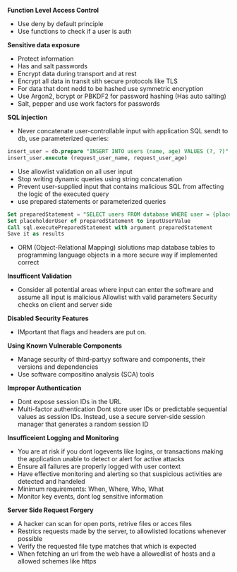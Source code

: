 **Function Level Access Control**
- Use deny by default principle
- Use functions to check if a user is auth

**Sensitive data exposure**
- Protect information
- Has and salt passwords
- Encrypt data during transport and at rest
- Encrypt all data in transit sith secure protocols like TLS
- For data that dont nedd to be hashed use symmetric encryption
- Use Argon2, bcrypt or PBKDF2 for password hashing (Has auto salting)
- Salt, pepper and use work factors for passwords

**SQL injection**
- Never concatenate user-controllable input with application SQL sendt to db, use parameterized queries:
```sql
insert_user = db.prepare "INSERT INTO users (name, age) VALUES (?, ?)"
insert_user.execute (request_user_name, request_user_age)
```
- Use allowlist validation on all user input
- Stop writing dynamic queries using string concatenation
- Prevent user-supplied input that contains malicious SQL from affecting the logic of the executed query
- use prepared statements or parameterized queries
```sql
Set preparedStatement = "SELECT users FROM database WHERE user = {placeholderUser}"
Set placeholderUser of preparedStatement to inputUserValue
Call sql.executePreparedStatement with argument preparedStatement
Save it as results
```
- ORM (Object-Relational Mapping) siolutions map database tables to programming language objects in a more secure way if implemented correct

**Insufficent Validation**
- Consider all potential areas where input can enter the software and assume all input is malicious
Allowlist with valid parameters
Security checks on client and server side

**Disabled Security Features**
- IMportant that flags and headers are put on.

**Using Known Vulnerable Components**
- Manage security of third-partyy software and components, their versions and dependencies
- Use software compositino analysis (SCA) tools

**Improper Authentication**
- Dont expose session IDs in the URL
- Multi-factor authentication
Dont store user IDs or predictable sequential values as session IDs. Instead, use a secure server-side session manager that generates a random session ID

**Insufficeient Logging and Monitoring**
- You are at risk if you dont logevents like logins, or transactions making the application unable to detect or alert for active attacks
- Ensure all failures are properly logged with user context
- Have effective monitoring and alerting so that suspicious activities are detected and handeled
- Minimum requirements: When, Where, Who, What
- Monitor key events, dont log sensitive information

**Server Side Request Forgery**
- A hacker can scan for open ports, retrive files or acces files
- Restrics requests made by the server, to allowlisted locations whenever possible
- Verify the requested file type matches that which is expected
- When fetching an url from the web have a allowedlist of hosts and a allowed schemes like https











